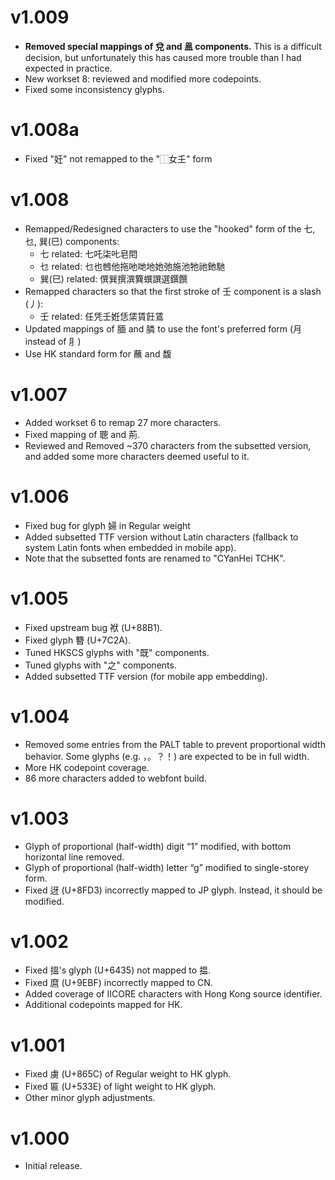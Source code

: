 v1.009
==========
- **Removed special mappings of 兌 and 𥁕 components.** This is a difficult decision, but unfortunately this has caused more trouble than I had expected in practice.
- New workset 8: reviewed and modified more codepoints.
- Fixed some inconsistency glyphs.

v1.008a
==========
- Fixed "妊" not remapped to the "⿰女𡈼" form

v1.008
==========
- Remapped/Redesigned characters to use the "hooked" form of the 七, 乜, 巽(巳) components:
  * 七 related: 七吒柒𠮟皂𨳍
  * 乜 related: 乜也乸他拖吔哋地她弛施池牠祂釶馳
  * 巽(巳) related: 僎巽撰潠簨蟤譔選鐉饌
- Remapped characters so that the first stroke of 壬 component is a slash (丿):
  * 壬 related: 任凭壬姙恁栠賃飪鵀
- Updated mappings of 腼 and 膦 to use the font's preferred form (月 instead of ⺼)
- Use HK standard form for 蘸 and 馥

v1.007
==========
- Added workset 6 to remap 27 more characters.
- Fixed mapping of 聰 and 荊.
- Reviewed and Removed ~370 characters from the subsetted version, and added some more characters deemed useful to it.

v1.006
==========
- Fixed bug for glyph 婦 in Regular weight
- Added subsetted TTF version without Latin characters (fallback to system Latin fonts when embedded in mobile app).
- Note that the subsetted fonts are renamed to "CYanHei TCHK".

v1.005
==========
- Fixed upstream bug 袱 (U+88B1).
- Fixed glyph 簪 (U+7C2A).
- Tuned HKSCS glyphs with "既" components.
- Tuned glyphs with "之" components.
- Added subsetted TTF version (for mobile app embedding).

v1.004
==========
- Removed some entries from the PALT table to prevent proportional width behavior. Some glyphs (e.g. ，。？！) are expected to be in full width.  
- More HK codepoint coverage.
- 86 more characters added to webfont build.

v1.003
======
- Glyph of proportional (half-width) digit “1” modified, with bottom horizontal line removed.
- Glyph of proportional (half-width) letter “g” modified to single-storey form. 
- Fixed 迓 (U+8FD3) incorrectly mapped to JP glyph. Instead, it should be modified.

v1.002
======
- Fixed 搵's glyph (U+6435) not mapped to 揾.
- Fixed 麿 (U+9EBF) incorrectly mapped to CN.
- Added coverage of IICORE characters with Hong Kong source identifier.  
- Additional codepoints mapped for HK.  

v1.001
======
- Fixed 虜 (U+865C) of Regular weight to HK glyph.
- Fixed 匾 (U+533E) of light weight to HK glyph.
- Other minor glyph adjustments.

v1.000
======
- Initial release.